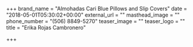 +++
brand_name = "Almohadas Cari Blue Pillows and Slip Covers"
date = "2018-05-01T05:30:02+00:00"
external_url = ""
masthead_image = ""
phone_number = "(506) 8849-5270"
teaser_image = ""
teaser_logo = ""
title = "Erika Rojas Cambronero"

+++

